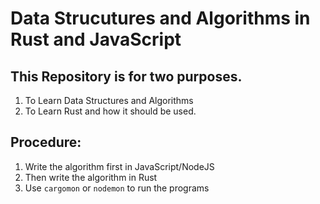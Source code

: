 # Data Strucutures and Algorithms in Rust and JavaScript

## This Repository is for two purposes.
1. To Learn Data Structures and Algorithms
2. To Learn Rust and how it should be used.

## Procedure:

1. Write the algorithm first in JavaScript/NodeJS
2. Then write the algorithm in Rust
3. Use `cargomon` or `nodemon` to run the programs
